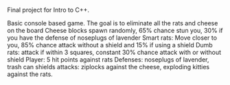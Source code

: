 Final project for Intro to C++. 

Basic console based game. The goal is to eliminate all the rats and cheese on the board
Cheese blocks spawn randomly, 65% chance stun you, 30% if you have the defense of noseplugs of lavender
Smart rats: Move closer to you, 85% chance attack without a shield and 15% if using a shield
Dumb rats: attack if within 3 squares, constant 30% chance attack with or without shield
Player: 5 hit points against rats
Defenses: noseplugs of lavender, trash can shields
attacks: ziplocks against the cheese, exploding kitties against the rats.
